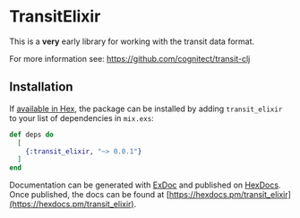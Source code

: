 # TransitElixir

This is a __very__ early library for working with the transit
data format.

For more information see: https://github.com/cognitect/transit-clj

## Installation

If [available in Hex](https://hex.pm/docs/publish), the package can be installed
by adding `transit_elixir` to your list of dependencies in `mix.exs`:

```elixir
def deps do
  [
    {:transit_elixir, "~> 0.0.1"}
  ]
end
```

Documentation can be generated with [ExDoc](https://github.com/elixir-lang/ex_doc)
and published on [HexDocs](https://hexdocs.pm). Once published, the docs can
be found at [https://hexdocs.pm/transit_elixir](https://hexdocs.pm/transit_elixir).

